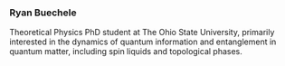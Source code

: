 ### Ryan Buechele

Theoretical Physics PhD student at The Ohio State University, primarily interested in the dynamics of quantum information and entanglement in quantum matter, including spin liquids and topological phases.
